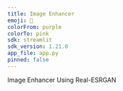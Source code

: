 ```yaml
---
title: Image Enhancer
emoji: 📸
colorFrom: purple
colorTo: pink
sdk: streamlit
sdk_version: 1.21.0
app_file: app.py
pinned: false
---
```


Image Enhancer Using Real-ESRGAN
